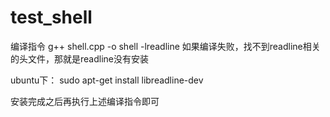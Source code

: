 # test_shell
编译指令 g++ shell.cpp -o shell -lreadline
如果编译失败，找不到readline相关的头文件，那就是readline没有安装

ubuntu下：
sudo apt-get install libreadline-dev

安装完成之后再执行上述编译指令即可
